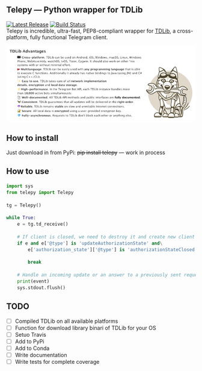 ## Telepy — Python wrapper for TDLib
[![Latest Release](https://pypip.in/version/telepy/badge.svg)](https://pypi.python.org/pypi/telepy/) [![Build Status](https://travis-ci.org/Ivan-Istomin/telepy.svg?branch=master)](https://travis-ci.org/Ivan-Istomin/telepy)  
Telepy is incredible, ultra-fast, PEP8-compliant wrapper for [TDLib](https://core.telegram.org/tdlib), a cross-platform, fully functional Telegram client.

![](assets/rex.png)

## How to install
Just download in from PyPi:
~~pip install telepy~~ — work in process


## How to use

```python
import sys
from telepy import Telepy

tg = Telepy()

while True:
    e = tg.td_receive()

    # If client is closed, we need to destroy it and create new client
    if e and e['@type'] is 'updateAuthorizationState' and\
        e['authorization_state']['@type'] is 'authorizationStateClosed':
        
        break

    # Handle an incoming update or an answer to a previously sent request
    print(event)
    sys.stdout.flush()
```

## TODO

- [ ] Compiled TDLib on all available platforms
- [ ] Function for download library binari of TDLib for your OS
- [ ] Setuo Travis
- [ ] Add to PyPi
- [ ] Add to Conda
- [ ] Write documentation
- [ ] Write tests for complete coverage
